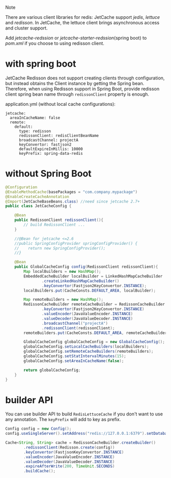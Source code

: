 > [!NOTE]  
> There are various client libraries for redis:
> JetCache support *jedis*, *lettuce* and *redisson*.
> In JetCache, the lettuce client brings asynchronous access and cluster support.

Add *jetcache-redssion* or *jetcache-starter-redssion*(spring boot) to *pom.xml* if you choose to using redisson client.
# with spring boot

JetCache Redisson does not support creating clients through configuration, but instead obtains the Client instance by getting the Spring bean. 
Therefore, when using Redisson support in Spring Boot, provide redisson client spring bean name through `redissonClient` property is enough.

application.yml (without local cache configurations):

```
jetcache:
  areaInCacheName: false
  remote:
    default:
      type: redisson
      redissonClient: redisClientBeanName
      broadcastChannel: projectA
      keyConvertor: fastjson2
      defaultExpireInMillis: 10000
      keyPrefix: spring-data-redis
```

# without Spring Boot
```java
@Configuration
@EnableMethodCache(basePackages = "com.company.mypackage")
@EnableCreateCacheAnnotation
@Import(JetCacheBaseBeans.class) //need since jetcache 2.7+
public class JetCacheConfig {

    @Bean
    public RedissonClient redissonClient(){
        // build RedissonClient ...
    }

    //@Bean for jetcache <=2.6 
    //public SpringConfigProvider springConfigProvider() {
    //    return new SpringConfigProvider();
    //}

    @Bean
    public GlobalCacheConfig config(RedissonClient redissonClient){
        Map localBuilders = new HashMap();
        EmbeddedCacheBuilder localBuilder = LinkedHashMapCacheBuilder
                .createLinkedHashMapCacheBuilder()
                .keyConvertor(Fastjson2KeyConvertor.INSTANCE);
        localBuilders.put(CacheConsts.DEFAULT_AREA, localBuilder);

        Map remoteBuilders = new HashMap();
        RedissonCacheBuilder remoteCacheBuilder = RedissonCacheBuilder.createBuilder()
                .keyConvertor(Fastjson2KeyConvertor.INSTANCE)
                .valueEncoder(JavaValueEncoder.INSTANCE)
                .valueDecoder(JavaValueDecoder.INSTANCE)
                .broadcastChannel("projectA")
                .redissonClient(redissonClient);
        remoteBuilders.put(CacheConsts.DEFAULT_AREA, remoteCacheBuilder);

        GlobalCacheConfig globalCacheConfig = new GlobalCacheConfig();
        globalCacheConfig.setLocalCacheBuilders(localBuilders);
        globalCacheConfig.setRemoteCacheBuilders(remoteBuilders);
        globalCacheConfig.setStatIntervalMinutes(15);
        globalCacheConfig.setAreaInCacheName(false);

        return globalCacheConfig;
    }
}
```

# builder API
You can use builder API to build ```RedisLettuceCache``` if you don't want to use any annotation.
The ```keyPrefix``` will add to key as prefix.

```java
Config config = new Config();
config.useSingleServer().setAddress("redis://127.0.0.1:6379").setDatabase(0);

Cache<String, String> cache = RedissonCacheBuilder.createBuilder()
        .redissonClient(Redisson.create(config))
        .keyConvertor(FastjsonKeyConvertor.INSTANCE)
        .valueEncoder(JavaValueEncoder.INSTANCE)
        .valueDecoder(JavaValueDecoder.INSTANCE)
        .expireAfterWrite(200, TimeUnit.SECONDS)
        .buildCache();

```



